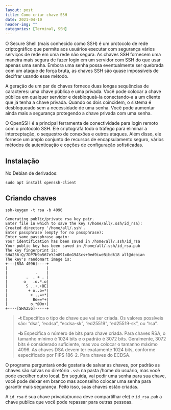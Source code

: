 ```yaml
---
layout: post
title: Como criar chave SSH
date: 2021-04-10
header-img: ""
categories: [Terminal, SSH]
---
```


O Secure Shell (mais conhecido como SSH) é um protocolo de rede criptográfico
que permite aos usuários executar com segurança vários serviços de rede em uma
rede não segura. As chaves SSH fornecem uma maneira mais segura de fazer login
em um servidor com SSH do que usar apenas uma senha. Embora uma senha possa
eventualmente ser quebrada com um ataque de força bruta, as chaves SSH são
quase impossíveis de decifrar usando esse método.

A geração de um par de chaves fornece duas longas sequências de caracteres: uma
chave pública e uma privada. Você pode colocar a chave pública em qualquer
servidor e desbloqueá-la conectando-a a um cliente que já tenha a chave
privada. Quando os dois coincidem, o sistema é desbloqueado sem a necessidade
de uma senha. Você pode aumentar ainda mais a segurança protegendo a chave
privada com uma senha.

O OpenSSH é a principal ferramenta de conectividade para login remoto com o
protocolo SSH. Ele criptografa todo o tráfego para eliminar a interceptação, o
sequestro de conexões e outros ataques. Além disso, ele fornece um amplo
conjunto de recursos de encapsulamento seguro, vários métodos de autenticação
e opções de configuração sofisticadas.

## Instalação

No Debian de derivados:

```
sudo apt install openssh-client
```

## Criando chaves

```
ssh-keygen -t rsa -b 4096
```

```
Generating public/private rsa key pair.
Enter file in which to save the key (/home/all/.ssh/id_rsa): 
Created directory '/home/all/.ssh'.
Enter passphrase (empty for no passphrase): 
Enter same passphrase again: 
Your identification has been saved in /home/all/.ssh/id_rsa
Your public key has been saved in /home/all/.ssh/id_rsa.pub
The key fingerprint is:
SHA256:Q/7DP7b9o567eYJm891x0oG9AScs+0ed9iweBibdk18 all@debian
The key's randomart image is:
+---[RSA 4096]----+
|                 |
|            .    |
|        .  . + . |
|       o   .o.*.o|
|        S ..+.+BE|
|         + o..o=*|
|          + ..=+*|
|           Bo==*+|
|          o.*@Oo+|
+----[SHA256]-----+
```

> **-t**
>Especifica o tipo de chave que vai ser criada. Os valores possíveis são: 
>“dsa”, “ecdsa”, “ecdsa-sk”, “ed25519”, “ed25519-sk”, ou “rsa”.
>
> **-b** 
>Especifica o número de bits para chave criada. Para chaves RSA, o tamanho
>mínimo é 1024 bits e o padrão é 3072 bits. Geralmente, 3072 bits é
>considerado suficiente, mas vou colocar o tamanho máximo 4096.
>As chaves DSA devem ter exatamente 1024 bits, conforme especificado 
>por FIPS 186-2. Para chaves do ECDSA.

O programa perguntará onde gostaria de salvar as chaves, por padrão as chaves 
são salvas no diretório `.ssh` na pasta /home do usuário, mas você pode escolher
outro local. Em seguida, vai pedir uma senha para sua chave, você pode deixar
em branco mas aconselho colocar uma senha para garantir mais segurança. Feito
isso, suas chaves estão criadas. 

A `id_rsa` é sua chave privada(nunca deve compartilhar ele) e `id_rsa.pub` a 
chave publica que você pode repassar para outras pessoas.